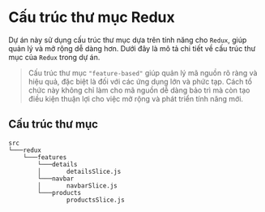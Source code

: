 # Cấu trúc thư mục Redux

Dự án này sử dụng cấu trúc thư mục dựa trên tính năng cho `Redux`, giúp quản lý và mở rộng dễ dàng hơn. Dưới đây là mô tả chi tiết về cấu trúc thư mục của `Redux` trong dự án.

> Cấu trúc thư mục `"feature-based"` giúp quản lý mã nguồn rõ ràng và hiệu quả, đặc biệt là đối với các ứng dụng lớn và phức tạp. Cách tổ chức này không chỉ làm cho mã nguồn dễ dàng bảo trì mà còn tạo điều kiện thuận lợi cho việc mở rộng và phát triển tính năng mới.

## Cấu trúc thư mục

```plaintext
src
└───redux
    └───features
        └───details
        │       detailsSlice.js
        └───navbar
        │       navbarSlice.js
        └───products
                productsSlice.js
```
